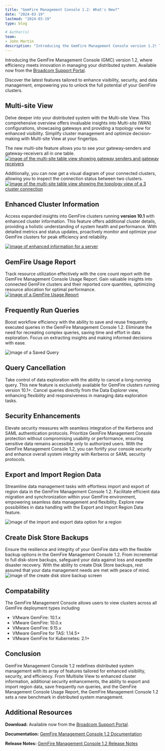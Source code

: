 ```yaml
---
title: "GemFire Management Console 1.2: What's New?"
date: "2024-03-19"
lastmod: "2024-03-19"
type: blog

# Author(s)
team:
- John Martin
description: "Introducing the GemFire Management Console version 1.2! This release features an intuitive Multi-Site Topology view, enhanced query management, seamless security integration, and enhanced data insights."
---
```


Introducing the GemFire Management Console (GMC) version 1.2, where efficiency meets innovation in managing your distributed system. Available now from the [Broadcom Support Portal](https://support.broadcom.com/group/ecx/productdownloads?subfamily=VMware%20Tanzu%20GemFire%20Management%20Console).

Discover the latest features tailored to enhance visibility, security, and data management, empowering you to unlock the full potential of your GemFire clusters.

## Multi-site View
Delve deeper into your distributed system with the Multi-site View. This comprehensive overview offers invaluable insights into Multi-site (WAN) configurations, showcasing gateways and providing a topology view for enhanced visibility. Simplify cluster management and optimize decision-making with Multi-site View at your fingertips.

The new multi-site feature allows you to see your gateway-senders and gateway-receivers all in one table.
[![image of the multi-site table view showing gateway senders and gateway receivers](images/multi-site_table_view.png#diagram)](images/multi-site_table_view.png)

Additionally, you can now get a visual diagram of your connected clusters, allowing you to inspect the connection status between two clusters.
[![image of the multi-site table view showing the topology view of a 3 cluster connection](images/multi_site_topology_explorer.png#diagram)](images/multi_site_topology_explorer.png)


## Enhanced Cluster Information

Access expanded insights into GemFire clusters running **version 10.1** with enhanced cluster information. This feature offers additional cluster details, providing a holistic understanding of system health and performance. With detailed metrics and status updates, proactively monitor and optimize your GemFire clusters for peak efficiency and reliability.

[![image of enhanced information for a server](images/gemfire_10_dot_1_enhanced_information.png#diagram)](images/gemfire_10_dot_1_enhanced_information.png)


## GemFire Usage Report
Track resource utilization effectively with the core count report with the GemFire Management Console Usage Report. Gain valuable insights into connected GemFire clusters and their reported core quantities, optimizing resource allocation for optimal performance. 
[![image of a GemFire Usage Report](images/GemFire_Usage_Report.png#diagram)](images/GemFire_Usage_Report.png)


## Frequently Run Queries
Boost workflow efficiency with the ability to save and reuse frequently executed queries in the GemFire Management Console 1.2. Eliminate the need for recreating complex queries, saving time and effort in data exploration. Focus on extracting insights and making informed decisions with ease. 

![image of a Saved Query](images/Saved_Query.png#diagram)

## Query Cancellation
Take control of data exploration with the ability to cancel a long-running query. This new feature is exclusively available for GemFire clusters running version 10.1+. Cancel queries directly from the Data Explorer view, enhancing flexibility and responsiveness in managing data exploration tasks. 

## Security Enhancements
Elevate security measures with seamless integration of the Kerberos and SAML authentication protocols. Prioritize GemFire Management Console protection without compromising usability or performance, ensuring sensitive data remains accessible only to authorized users. With the GemFire Management Console 1.2, you can fortify your console security and enhance overall system integrity with Kerberos or SAML security protocols.

## Export and Import Region Data
Streamline data management tasks with effortless import and export of region data in the GemFire Management Console 1.2. Facilitate efficient data migration and synchronization within your GemFire environment, empowering seamless data management and flexibility. Explore new possibilities in data handling with the Export and Import Region Data feature.

![image of the import and export data option for a region](images/import_export_region_data.png#diagram)

## Create Disk Store Backups
Ensure the resilience and integrity of your GemFire data with the flexible backup options in the GemFire Management Console 1.2. From incremental to full disk-store backups, safeguard your data against loss and expedite disaster recovery. With the ability to create Disk Store backups, rest assured that your data management needs are met with peace of mind.
![image of the create disk store backup screen](images/Back_up_disk_store.png#diagram)


## Compatability
The GemFire Management Console allows users to view clusters across all GemFire deployment types including

- VMware GemFire: 10.1.x
- VMware GemFire: 10.0.x
- VMware GemFire: 9.15.x
- VMware GemFire for TAS: 1.14.5+
- VMware GemFire for Kubernetes: 2.1+  

## Conclusion
GemFire Management Console 1.2 redefines distributed system management with its array of features tailored for enhanced visibility, security, and efficiency. From Multisite View to enhanced cluster information, additional security enhancements, the ability to export and import region data, save frequently run queries, and the GemFire Management Console Usage Report, the GemFire Management Console 1.2 sets a new benchmark in distributed system management. 

## Additional Resources

**Download:** Available now from the [Broadcom Support Portal](https://support.broadcom.com/group/ecx/productdownloads?subfamily=VMware%20Tanzu%20GemFire%20Management%20Console).

**Documentation:** [GemFire Management Console 1.2 Documentation](https://docs.vmware.com/en/VMware-GemFire-Management-Console/1.2/gfmc/index.html)

**Release Notes:** [GemFire Management Console 1.2 Release Notes](https://docs.vmware.com/en/VMware-GemFire-Management-Console/1.2/gfmc/release_notes.html)